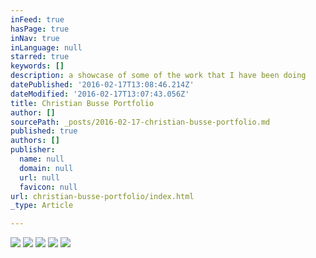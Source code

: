 ```yaml
---
inFeed: true
hasPage: true
inNav: true
inLanguage: null
starred: true
keywords: []
description: a showcase of some of the work that I have been doing
datePublished: '2016-02-17T13:08:46.214Z'
dateModified: '2016-02-17T13:07:43.056Z'
title: Christian Busse Portfolio
author: []
sourcePath: _posts/2016-02-17-christian-busse-portfolio.md
published: true
authors: []
publisher:
  name: null
  domain: null
  url: null
  favicon: null
url: christian-busse-portfolio/index.html
_type: Article

---
```

![](https://s3-us-west-2.amazonaws.com/the-grid-img/p/8b5dc0fc741778a4f1615e17f3d2cb64c49047e9.jpg)
![](https://s3-us-west-2.amazonaws.com/the-grid-img/p/e28a913b6d2b87acee3d1e56571116b02123d013.jpg)
![](https://s3-us-west-2.amazonaws.com/the-grid-img/p/efcf40c42a8a900d8947940d25ae4ea6b0fd87f9.jpg)
![](https://s3-us-west-2.amazonaws.com/the-grid-img/p/f9a5ad989f96a2bb136925e7ebc2c844ec6db833.jpg)
![](https://s3-us-west-2.amazonaws.com/the-grid-img/p/92740774749efb658c2095d5b15527717de4211f.jpg)